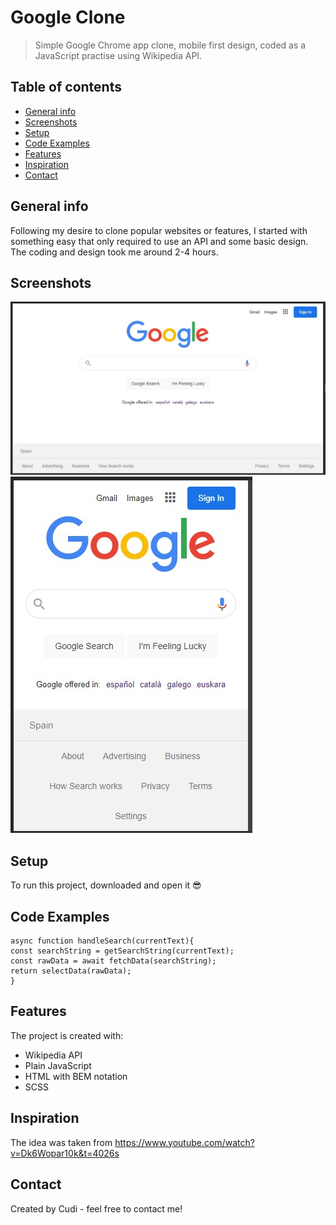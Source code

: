 # Google Clone

> Simple Google Chrome app clone, mobile first design, coded as a JavaScript practise using Wikipedia API.

## Table of contents

- [General info](#general-info)
- [Screenshots](#screenshots)
- [Setup](#setup)
- [Code Examples](#code-examples)
- [Features](#features)
- [Inspiration](#inspiration)
- [Contact](#contact)

## General info

Following my desire to clone popular websites or features, I started with something easy that only required to use an API and some basic design.
The coding and design took me around 2-4 hours.

## Screenshots

![Design preview for the  coding challenge](./design/googleCloneDesktop.jpg)
![Design preview for the  coding challenge](./design/googleCloneMobile.jpg)

## Setup

To run this project, downloaded and open it 😎

## Code Examples

```
async function handleSearch(currentText){ 
const searchString = getSearchString(currentText); 
const rawData = await fetchData(searchString); 
return selectData(rawData); 
}
```

## Features

The project is created with:

- Wikipedia API
- Plain JavaScript
- HTML with BEM notation
- SCSS

## Inspiration

The idea was taken from https://www.youtube.com/watch?v=Dk6Wopar10k&t=4026s

## Contact

Created by Cudi - feel free to contact me!
